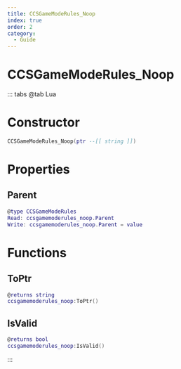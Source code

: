 ```yaml
---
title: CCSGameModeRules_Noop
index: true
order: 2
category:
  - Guide
---
```


# CCSGameModeRules_Noop

::: tabs
@tab Lua
# Constructor
```lua
CCSGameModeRules_Noop(ptr --[[ string ]])
```
# Properties
## Parent 
```lua
@type CCSGameModeRules
Read: ccsgamemoderules_noop.Parent
Write: ccsgamemoderules_noop.Parent = value
```
# Functions
## ToPtr
```lua
@returns string
ccsgamemoderules_noop:ToPtr()
```
## IsValid
```lua
@returns bool
ccsgamemoderules_noop:IsValid()
```

:::